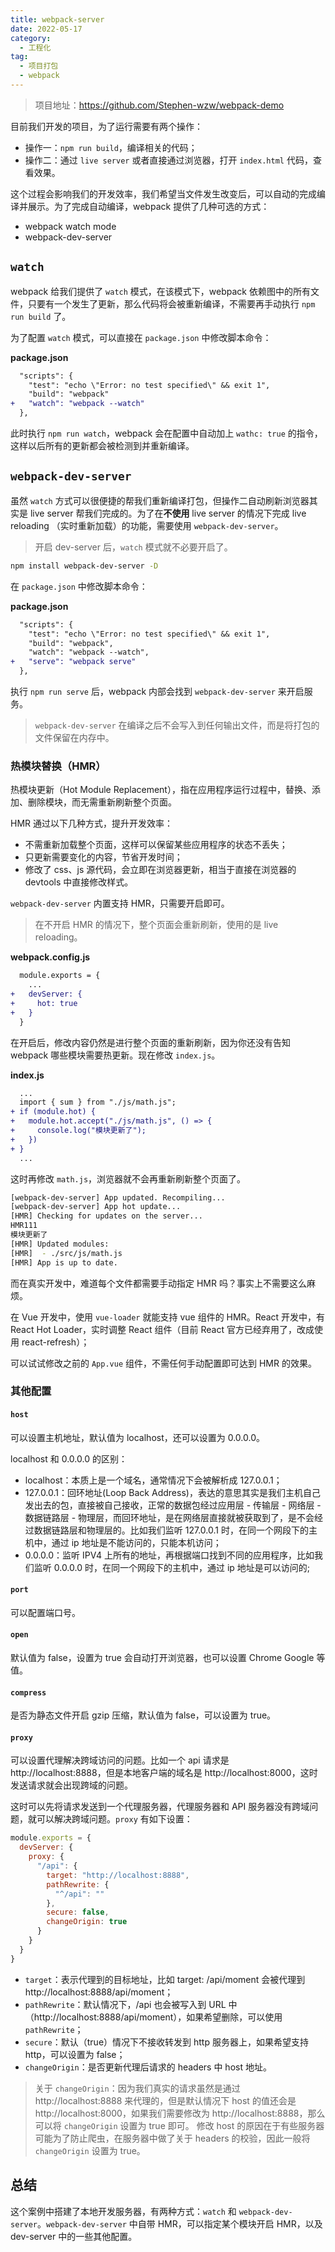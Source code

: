```yaml
---
title: webpack-server
date: 2022-05-17
category:
  - 工程化
tag:
  - 项目打包
  - webpack
---
```


> 项目地址：https://github.com/Stephen-wzw/webpack-demo

目前我们开发的项目，为了运行需要有两个操作：

* 操作一：`npm run build`，编译相关的代码；
* 操作二：通过 `live server` 或者直接通过浏览器，打开 `index.html` 代码，查看效果。

这个过程会影响我们的开发效率，我们希望当文件发生改变后，可以自动的完成编译并展示。为了完成自动编译，webpack 提供了几种可选的方式：

* webpack watch mode
* webpack-dev-server

## `watch`

webpack 给我们提供了 `watch` 模式，在该模式下，webpack 依赖图中的所有文件，只要有一个发生了更新，那么代码将会被重新编译，不需要再手动执行 `npm run build` 了。

为了配置 `watch` 模式，可以直接在 `package.json` 中修改脚本命令：

**package.json**

```diff
  "scripts": {
    "test": "echo \"Error: no test specified\" && exit 1",
    "build": "webpack"
+   "watch": "webpack --watch"
  },
```

此时执行 `npm run watch`，webpack 会在配置中自动加上 `wathc: true` 的指令，这样以后所有的更新都会被检测到并重新编译。

## `webpack-dev-server`

虽然 `watch` 方式可以很便捷的帮我们重新编译打包，但操作二自动刷新浏览器其实是 live server 帮我们完成的。为了在**不使用** live server 的情况下完成 live reloading （实时重新加载）的功能，需要使用 `webpack-dev-server`。

> 开启 dev-server 后，`watch` 模式就不必要开启了。

```bash
npm install webpack-dev-server -D
```

在 `package.json` 中修改脚本命令：

**package.json**

```diff
  "scripts": {
    "test": "echo \"Error: no test specified\" && exit 1",
    "build": "webpack",
    "watch": "webpack --watch",
+   "serve": "webpack serve"
  },
```

执行 `npm run serve` 后，webpack 内部会找到 `webpack-dev-server` 来开启服务。

> `webpack-dev-server` 在编译之后不会写入到任何输出文件，而是将打包的文件保留在内存中。

### 热模块替换（HMR）

热模块更新（Hot Module Replacement），指在应用程序运行过程中，替换、添加、删除模块，而无需重新刷新整个页面。

HMR 通过以下几种方式，提升开发效率：

* 不需重新加载整个页面，这样可以保留某些应用程序的状态不丢失；
* 只更新需要变化的内容，节省开发时间；
* 修改了 css、js 源代码，会立即在浏览器更新，相当于直接在浏览器的 devtools 中直接修改样式。

`webpack-dev-server` 内置支持 HMR，只需要开启即可。

> 在不开启 HMR 的情况下，整个页面会重新刷新，使用的是 live reloading。

**webpack.config.js**

```diff
  module.exports = {
    ...
+   devServer: {
+     hot: true
+   }
  }
```

在开启后，修改内容仍然是进行整个页面的重新刷新，因为你还没有告知 webpack 哪些模块需要热更新。现在修改 `index.js`。

**index.js**

```diff
  ...
  import { sum } from "./js/math.js";
+ if (module.hot) {
+   module.hot.accept("./js/math.js", () => {
+     console.log("模块更新了");
+   })
+ }
  ...
```

这时再修改 `math.js`，浏览器就不会再重新刷新整个页面了。

```bash
[webpack-dev-server] App updated. Recompiling...
[webpack-dev-server] App hot update...
[HMR] Checking for updates on the server...
HMR111
模块更新了
[HMR] Updated modules:
[HMR]  - ./src/js/math.js
[HMR] App is up to date.
```

而在真实开发中，难道每个文件都需要手动指定 HMR 吗？事实上不需要这么麻烦。

在 Vue 开发中，使用 `vue-loader` 就能支持 vue 组件的 HMR。React 开发中，有 React Hot Loader，实时调整 React 组件（目前 React 官方已经弃用了，改成使用 react-refresh）；

可以试试修改之前的 `App.vue` 组件，不需任何手动配置即可达到 HMR 的效果。

### 其他配置

#### `host` 

可以设置主机地址，默认值为 localhost，还可以设置为 0.0.0.0。

localhost 和 0.0.0.0 的区别：

* localhost：本质上是一个域名，通常情况下会被解析成 127.0.0.1；
* 127.0.0.1：回环地址(Loop Back Address)，表达的意思其实是我们主机自己发出去的包，直接被自己接收，正常的数据包经过应用层 - 传输层 - 网络层 - 数据链路层 - 物理层，而回环地址，是在网络层直接就被获取到了，是不会经过数据链路层和物理层的。比如我们监听 127.0.0.1 时，在同一个网段下的主机中，通过 ip 地址是不能访问的，只能本机访问；
* 0.0.0.0：监听 IPV4 上所有的地址，再根据端口找到不同的应用程序，比如我们监听 0.0.0.0 时，在同一个网段下的主机中，通过 ip 地址是可以访问的;

#### `port` 

可以配置端口号。

#### `open` 

默认值为 false，设置为 true 会自动打开浏览器，也可以设置 Chrome Google 等值。

#### `compress`

是否为静态文件开启 gzip 压缩，默认值为 false，可以设置为 true。

#### `proxy`

可以设置代理解决跨域访问的问题。比如一个 api 请求是 http://localhost:8888，但是本地客户端的域名是 http://localhost:8000，这时发送请求就会出现跨域的问题。

这时可以先将请求发送到一个代理服务器，代理服务器和 API 服务器没有跨域问题，就可以解决跨域问题。`proxy` 有如下设置：

```js
module.exports = {
  devServer: {
    proxy: {
      "/api": {
        target: "http://localhost:8888",
        pathRewrite: {
          "^/api": ""
        },
        secure: false,
        changeOrigin: true
      }
    }
  }
}
```

* `target`：表示代理到的目标地址，比如 target:  /api/moment 会被代理到 http://localhost:8888/api/moment；
* `pathRewrite`：默认情况下，/api 也会被写入到 URL 中（http://localhost:8888/api/moment），如果希望删除，可以使用 `pathRewrite`；
* `secure`：默认（true）情况下不接收转发到 http 服务器上，如果希望支持 http，可以设置为 false；
* `changeOrigin`：是否更新代理后请求的 headers 中 host 地址。
  
> 关于 `changeOrigin`：因为我们真实的请求虽然是通过 http://localhost:8888 来代理的，但是默认情况下 host 的值还会是 http://localhost:8000，如果我们需要修改为 http://localhost:8888，那么可以将 `changeOrigin` 设置为 true 即可。
> 修改 host 的原因在于有些服务器可能为了防止爬虫，在服务器中做了关于 headers 的校验，因此一般将 `changeOrigin` 设置为 true。

## 总结

这个案例中搭建了本地开发服务器，有两种方式：`watch` 和 `webpack-dev-server`。`webpack-dev-server` 中自带 HMR，可以指定某个模块开启 HMR，以及 dev-server 中的一些其他配置。